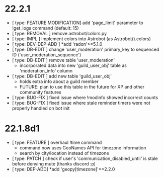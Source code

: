 # 22.2.1
- [ type: FEATURE MODIFICATION] add 'page_limit' parameter to !get_logs command (default: 15)  
- [ type: REMOVAL ] remove astrobot/colors.py
- [ type: IMPL ] implement colors into Astrobot (as Astrobot().colors)
- [ type: DEV-DEP-ADD ] *add 'radon'>=5.1.0
- [ type: DB-EDIT ] change 'user_moderation' primary_key to sequenced ID ('user_moderation_sequence')
- [ type: DB-EDIT ] remove table 'user_moderation'
    - incorporated data into new 'guild_user_obj' table as 'moderation_info' column
- [ type: DB-EDIT ] add new table 'guild_user_obj'
    - holds extra info about a guild member
    - FUTURE: plan to use this table in the future for XP and other community features
- [ type: BUG-FIX ] fixed issue where !modinfo showed incorrect counts
- [ type: BUG-FIX ] fixed issue where stale reminder timers were not properly handled on bot init

# 22.1.8d1
- [ type: FEATURE ] overhaul !time command
    - command now uses GeoNames API for timezone information
    - search by city/location instead of timezone
- [ type: PATCH ] check if user's 'communication_disabled_until' is stale before denying mute (thanks discord :p)
- [ type: DEP-ADD] *add 'geopy[timezone]'==2.2.0